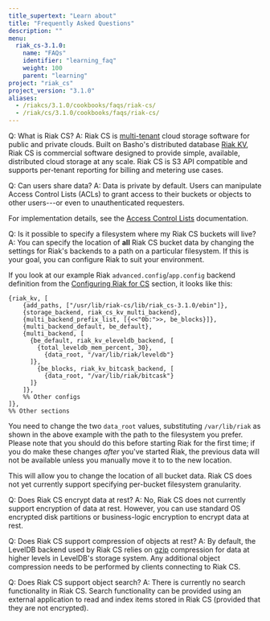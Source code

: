```yaml
---
title_supertext: "Learn about"
title: "Frequently Asked Questions"
description: ""
menu:
  riak_cs-3.1.0:
    name: "FAQs"
    identifier: "learning_faq"
    weight: 100
    parent: "learning"
project: "riak_cs"
project_version: "3.1.0"
aliases:
  - /riakcs/3.1.0/cookbooks/faqs/riak-cs/
  - /riak/cs/3.1.0/cookbooks/faqs/riak-cs/
---
```


Q: What is Riak CS?
A:
  Riak CS is [multi-tenant](http://en.wikipedia.org/wiki/Multitenancy) cloud storage software for public and private clouds. Built on Basho's distributed database [Riak KV]({{<baseurl>}}riak/kv/3.0.9), Riak CS is commercial software designed to provide simple, available, distributed cloud storage at any scale. Riak CS is S3 API compatible and supports per-tenant reporting for billing and metering use cases.

Q: Can users share data?
A:
  Data is private by default. Users can manipulate Access Control Lists (ACLs) to grant access to their buckets or objects to other users---or even to unauthenticated requesters.

  For implementation details, see the [Access Control Lists](http://docs.aws.amazon.com/AmazonS3/latest/dev/ACLOverview.html) documentation.

Q: Is it possible to specify a filesystem where my Riak CS buckets will live?
A: You can specify the location of **all** Riak CS bucket data by changing the settings for Riak's backends to a path on a particular filesystem. If this is your goal, you can configure Riak to suit your environment.

  If you look at our example Riak `advanced.config`/`app.config` backend
  definition from the [Configuring Riak for CS]({{<baseurl>}}riak/cs/3.1.0/configuring/riak-kv-for-cs) section, it looks like this:

  ```advanced.config
  {riak_kv, [
      {add_paths, ["/usr/lib/riak-cs/lib/riak_cs-3.1.0/ebin"]},
      {storage_backend, riak_cs_kv_multi_backend},
      {multi_backend_prefix_list, [{<<"0b:">>, be_blocks}]},
      {multi_backend_default, be_default},
      {multi_backend, [
        {be_default, riak_kv_eleveldb_backend, [
          {total_leveldb_mem_percent, 30},
            {data_root, "/var/lib/riak/leveldb"}
        ]},
          {be_blocks, riak_kv_bitcask_backend, [
            {data_root, "/var/lib/riak/bitcask"}
        ]}
      ]},
      %% Other configs
  ]},
  %% Other sections
  ```

  You need to change the two `data_root` values, substituting `/var/lib/riak` as shown in the above example with the path to the filesystem you prefer. Please note that you should do this before starting Riak for the
  first time; if you do make these changes *after* you've started Riak, the previous data will not be available unless you manually move it to to the new location.

  This will allow you to change the location of all bucket data. Riak CS does not yet currently support specifying per-bucket filesystem granularity.

Q: Does Riak CS encrypt data at rest?
A: No, Riak CS does not currently support encryption of data at rest. However, you can use standard OS encrypted disk partitions or business-logic encryption to encrypt data at rest.

Q: Does Riak CS support compression of objects at rest?
A: By default, the LevelDB backend used by Riak CS relies on [gzip](http://www.gzip.org/) compression for data at higher levels in LevelDB's storage system. Any additional object compression needs to be performed by clients connecting to Riak CS.

Q: Does Riak CS support object search?
A: There is currently no search functionality in Riak CS. Search functionality can be provided using an external application to read and index items stored in Riak CS (provided that they are not encrypted).
